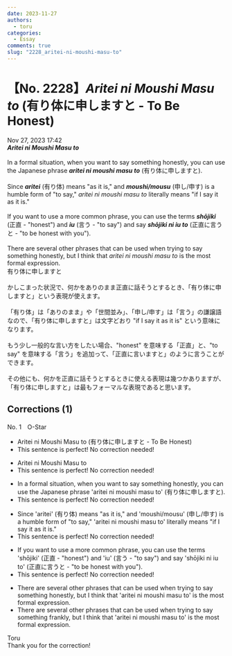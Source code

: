 ```yaml
---
date: 2023-11-27
authors:
  - toru
categories:
  - Essay
comments: true
slug: "2228_aritei-ni-moushi-masu-to"
---
```


# 【No. 2228】<strong><em>Aritei ni Moushi Masu to</strong></em> (有り体に申しますと - To Be Honest)
<div class="date">Nov 27, 2023 17:42</div>
<div id="post"><div id="body_show_ori">
<strong><em>Aritei ni Moushi Masu to</strong></em><br/><br/>In a formal situation, when you want to say something honestly, you can use the Japanese phrase <strong><em>aritei ni moushi masu to</em></strong> (有り体に申しますと).<br/><br/>Since <strong><em>aritei</em></strong> (有り体) means "as it is," and <strong><em>moushi/mousu</em></strong> (申し/申す) is a humble form of "to say," <em>aritei ni moushi masu to</em> literally means "if I say it as it is."<br/><br/>If you want to use a more common phrase, you can use the terms <strong><em>shōjiki</em></strong> (正直 - "honest") and <strong><em>iu</em></strong> (言う - "to say") and say <strong><em>shōjiki ni iu to</em></strong> (正直に言うと - "to be honest with you").<br/><br/>There are several other phrases that can be used when trying to say something honestly, but I think that <em>aritei ni moushi masu to</em> is the most formal expression.
</div></div>

<!-- more -->

<div id="post_ja"><div id="body_show_mo">
有り体に申しますと<br/><br/>かしこまった状況で、何かをありのまま正直に話そうとするとき、「有り体に申しますと」という表現が使えます。<br/><br/>「有り体」は「ありのまま」や「世間並み」、「申し/申す」は「言う」の謙譲語なので、「有り体に申しますと」は文字どおり "if I say it as it is" という意味になります。<br/><br/>もう少し一般的な言い方をしたい場合、"honest" を意味する「正直」と、"to say" を意味する「言う」を追加って、「正直に言いますと」のように言うことができます。<br/><br/>その他にも、何かを正直に話そうとするときに使える表現は幾つかありますが、「有り体に申しますと」は最もフォーマルな表現であると思います。
</div></div>

## Corrections (1)
<div id="block"><div class="first_name"> No. 1　<span class="just_name">O-Star</span></div><div id="block2">
<ul class="correction_field">
<li class="incorrect">Aritei ni Moushi Masu to (有り体に申しますと - To Be Honest)</li>
<li class="corrected perfect">This sentence is perfect! No correction needed!</li>
</ul>
<ul class="correction_field">
<li class="incorrect">Aritei ni Moushi Masu to</li>
<li class="corrected perfect">This sentence is perfect! No correction needed!</li>
</ul>
<ul class="correction_field">
<li class="incorrect">In a formal situation, when you want to say something honestly, you can use the Japanese phrase 'aritei ni moushi masu to' (有り体に申しますと).</li>
<li class="corrected perfect">This sentence is perfect! No correction needed!</li>
</ul>
<ul class="correction_field">
<li class="incorrect">Since 'aritei' (有り体) means "as it is," and 'moushi/mousu' (申し/申す) is a humble form of "to say," 'aritei ni moushi masu to' literally means "if I say it as it is."</li>
<li class="corrected perfect">This sentence is perfect! No correction needed!</li>
</ul>
<ul class="correction_field">
<li class="incorrect">If you want to use a more common phrase, you can use the terms 'shōjiki' (正直 - "honest") and 'iu' (言う - "to say") and say 'shōjiki ni iu to' (正直に言うと - "to be honest with you").</li>
<li class="corrected perfect">This sentence is perfect! No correction needed!</li>
</ul>
<ul class="correction_field">
<li class="incorrect">There are several other phrases that can be used when trying to say something honestly, but I think that 'aritei ni moushi masu to' is the most formal expression.</li>
<li class="corrected correct">
There are several other phrases that can be used when trying to say something <span class="f_bold">frankly, </span>but I think that 'aritei ni moushi masu to' is the most formal expression.
</li>
</ul>
</div><div class="name"><span class="just_name">Toru</span><br>
Thank you for the correction!
</div>
</div>
